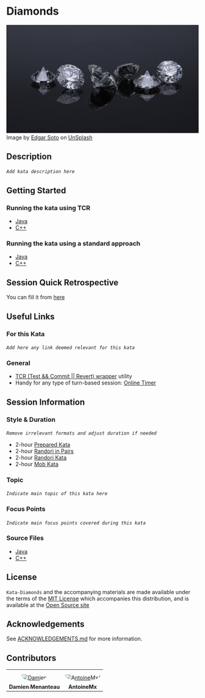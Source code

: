 # Diamonds

![Diamonds](images/Diamonds.jpg) <br>
Image by [Edgar Soto](https://unsplash.com/@edgardo1987) on [UnSplash](https://unsplash.com/photos/gb0BZGae1Nk)

## Description

_`Add kata description here`_

## Getting Started

### Running the kata using TCR

- [Java](./java/GETTING_STARTED_TCR.md)
- [C++](./cpp/GETTING_STARTED_TCR.md)

### Running the kata using a standard approach

- [Java](./java/GETTING_STARTED.md)
- [C++](./cpp/GETTING_STARTED.md)

## Session Quick Retrospective

You can fill it from [here](./QuickRetrospective.md)

## Useful Links

### For this Kata

_`Add here any link deemed relevant for this kata`_

### General

- [TCR (Test && Commit || Revert) wrapper](tcr/TCR.md) utility
- Handy for any type of turn-based session: [Online Timer](https://agility.jahed.dev/)

## Session Information

### Style & Duration

_`Remove irrelevant formats and adjust duration if needed`_

- 2-hour [Prepared Kata](./doc/PreparedKata.md)
- 2-hour [Randori in Pairs](./doc/RandoriInPairs.md)
- 2-hour [Randori Kata](./doc/RandoriKata.md)
- 2-hour [Mob Kata](./doc/MobProgramming.md)

### Topic

_`Indicate main topic of this kata here`_

### Focus Points

_`Indicate main focus points covered during this kata`_

### Source Files

- [Java](./java)
- [C++](./cpp)

## License

`Kata-Diamonds` and the accompanying materials are made available
under the terms of the [MIT License](./LICENSE.md) which accompanies this
distribution, and is available at the [Open Source site](https://opensource.org/licenses/MIT)

## Acknowledgements

See [ACKNOWLEDGEMENTS.md](./ACKNOWLEDGEMENTS.md) for more information.

## Contributors

<table>
<tr>
    <td align="center" style="word-wrap: break-word; width: 150.0; height: 150.0">
        <a href=https://github.com/mengdaming>
            <img src=https://avatars.githubusercontent.com/u/1313765?v=4 width="100;"  style="border-radius:50%;align-items:center;justify-content:center;overflow:hidden;padding-top:10px" alt=Damien Menanteau/>
            <br />
            <sub style="font-size:14px"><b>Damien Menanteau</b></sub>
        </a>
    </td>
    <td align="center" style="word-wrap: break-word; width: 150.0; height: 150.0">
        <a href=https://github.com/AntoineMx>
            <img src=https://avatars.githubusercontent.com/u/77109701?v=4 width="100;"  style="border-radius:50%;align-items:center;justify-content:center;overflow:hidden;padding-top:10px" alt=AntoineMx/>
            <br />
            <sub style="font-size:14px"><b>AntoineMx</b></sub>
        </a>
    </td>
</tr>
</table>
